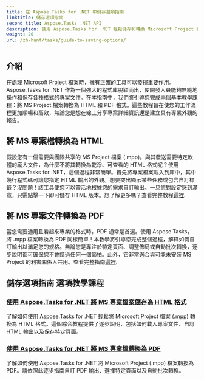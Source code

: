 ```yaml
---
title: 在 Aspose.Tasks for .NET 中儲存選項指南
linktitle: 儲存選項指南
second_title: Aspose.Tasks .NET API
description: 使用 Aspose.Tasks for .NET 輕鬆儲存和轉換 Microsoft Project 檔案。探索有關匯出為 HTML 和 PDF 格式的教學。
weight: 20
url: /zh-hant/tasks/guide-to-saving-options/
---
```

## 介紹

在處理 Microsoft Project 檔案時，擁有正確的工具可以發揮重要作用。 Aspose.Tasks for .NET 作為一個強大的程式庫脫穎而出，使開發人員能夠無縫地操作和保存各種格式的專案文件。在本指南中，我們將引導您完成兩個基本教學課程：將 MS Project 檔案轉換為 HTML 和 PDF 格式。這些教程旨在使您的工作流程更加順暢和高效，無論您是想在線上分享專案詳細資訊還是建立具有專業外觀的報告。

## 將 MS 專案檔轉換為 HTML

假設您有一個需要與團隊共享的 MS Project 檔案 (.mpp)。與其發送需要特定軟體的龐大文件，為什麼不將其轉換為乾淨、可查看的 HTML 格式呢？使用 Aspose.Tasks for .NET，這個過程非常簡單。首先將專案檔案載入到庫中，其中幾行程式碼可讓您指定 HTML 輸出的外觀。想要突出顯示某些任務或包含自訂標籤？沒問題！該工具使您可以靈活地根據您的需求自訂輸出。一旦您對設定感到滿意，只需點擊一下即可儲存 HTML 版本。想了解更多嗎？查看完整教程[這裡](./save-ms-project-files-to-html-format/).

## 將 MS 專案文件轉換為 PDF

當您需要通用且看起來專業的格式時，PDF 通常是首選。使用 Aspose.Tasks，將 .mpp 檔案轉換為 PDF 同樣簡單！本教學將引導您完成整個過程，解釋如何自訂輸出以滿足您的規格。無論您是專注於特定頁面、調整佈局或自動批次轉換，逐步說明都可確保您不會錯過任何一個節拍。此外，它非常適合與可能未安裝 MS Project 的利害關係人共用。查看完整指南[這裡](./convert-ms-project-files-to-pdf/).

## 儲存選項指南 選項教學課程
### [使用 Aspose.Tasks for .NET 將 MS 專案檔案儲存為 HTML 格式](./save-ms-project-files-to-html-format/)
了解如何使用 Aspose.Tasks for .NET 輕鬆將 Microsoft Project 檔案 (.mpp) 轉換為 HTML 格式。這個綜合教程提供了逐步說明，包括如何載入專案文件、自訂 HTML 輸出以及保存特定頁面。
### [使用 Aspose.Tasks for .NET 將 MS 專案檔轉換為 PDF](./convert-ms-project-files-to-pdf/)
了解如何使用 Aspose.Tasks for .NET 將 Microsoft Project (.mpp) 檔案轉換為 PDF。請依照此逐步指南自訂 PDF 輸出、選擇特定頁面以及自動批次轉換。